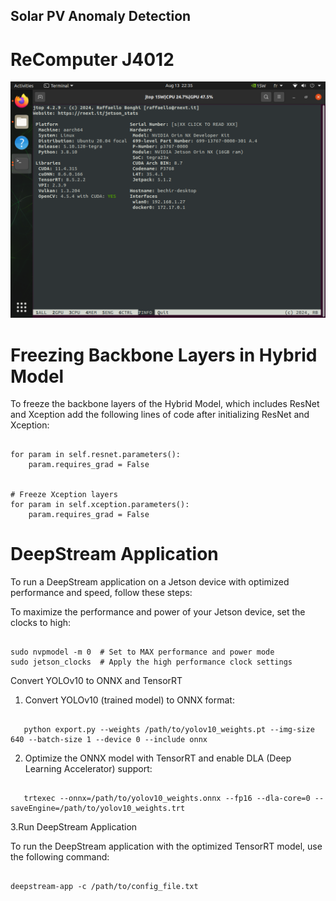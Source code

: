 ## Solar PV Anomaly Detection
# ReComputer J4012

![Photo](JetsonModule.png)


# Freezing Backbone Layers in Hybrid Model

To freeze the backbone layers of the Hybrid Model, which includes ResNet and Xception add the following lines of code after initializing ResNet and Xception:

```shell

for param in self.resnet.parameters():
    param.requires_grad = False


# Freeze Xception layers
for param in self.xception.parameters():
    param.requires_grad = False
```
# DeepStream Application

To run a DeepStream application on a Jetson device with optimized performance and speed, follow these steps:


To maximize the performance and power of your Jetson device, set the clocks to high:
```shell

sudo nvpmodel -m 0  # Set to MAX performance and power mode
sudo jetson_clocks  # Apply the high performance clock settings
```
Convert YOLOv10 to ONNX and TensorRT

1. Convert YOLOv10 (trained model) to ONNX format:
```shell

   python export.py --weights /path/to/yolov10_weights.pt --img-size 640 --batch-size 1 --device 0 --include onnx
```
2. Optimize the ONNX model with TensorRT and enable DLA (Deep Learning Accelerator) support:
```shell

   trtexec --onnx=/path/to/yolov10_weights.onnx --fp16 --dla-core=0 --saveEngine=/path/to/yolov10_weights.trt
```
3.Run DeepStream Application

To run the DeepStream application with the optimized TensorRT model, use the following command:
```shell

deepstream-app -c /path/to/config_file.txt

```

